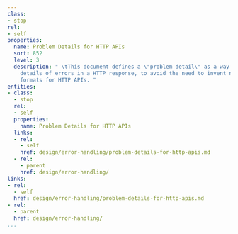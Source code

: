 ```yaml
---
class:
- stop
rel:
- self
properties:
  name: Problem Details for HTTP APIs
  sort: 852
  level: 3
  description: " \tThis document defines a \"problem detail\" as a way to carry machine-readable
    details of errors in a HTTP response, to avoid the need to invent new error response
    formats for HTTP APIs. "
entities:
- class:
  - stop
  rel:
  - self
  properties:
    name: Problem Details for HTTP APIs
  links:
  - rel:
    - self
    href: design/error-handling/problem-details-for-http-apis.md
  - rel:
    - parent
    href: design/error-handling/
links:
- rel:
  - self
  href: design/error-handling/problem-details-for-http-apis.md
- rel:
  - parent
  href: design/error-handling/
...
```

